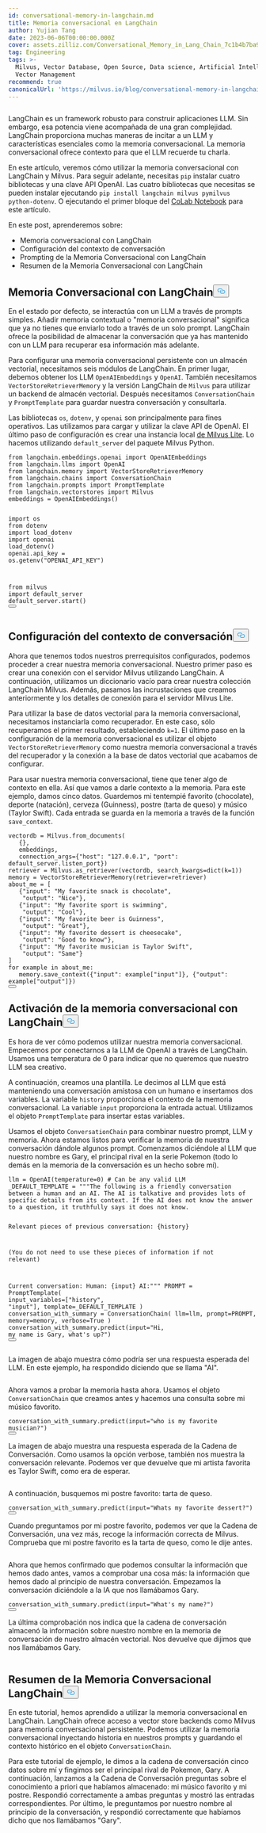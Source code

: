 ```yaml
---
id: conversational-memory-in-langchain.md
title: Memoria conversacional en LangChain
author: Yujian Tang
date: 2023-06-06T00:00:00.000Z
cover: assets.zilliz.com/Conversational_Memory_in_Lang_Chain_7c1b4b7ba9.png
tag: Engineering
tags: >-
  Milvus, Vector Database, Open Source, Data science, Artificial Intelligence,
  Vector Management
recommend: true
canonicalUrl: 'https://milvus.io/blog/conversational-memory-in-langchain.md'
---
```

<p>
  <span class="img-wrapper">
    <img translate="no" src="https://assets.zilliz.com/Conversational_Memory_in_Lang_Chain_7c1b4b7ba9.png" alt="" class="doc-image" id="" />
    <span></span>
  </span>
</p>
<p>LangChain es un framework robusto para construir aplicaciones LLM. Sin embargo, esa potencia viene acompañada de una gran complejidad. LangChain proporciona muchas maneras de incitar a un LLM y características esenciales como la memoria conversacional. La memoria conversacional ofrece contexto para que el LLM recuerde tu charla.</p>
<p>En este artículo, veremos cómo utilizar la memoria conversacional con LangChain y Milvus. Para seguir adelante, necesitas <code translate="no">pip</code> instalar cuatro bibliotecas y una clave API OpenAI. Las cuatro bibliotecas que necesitas se pueden instalar ejecutando <code translate="no">pip install langchain milvus pymilvus python-dotenv</code>. O ejecutando el primer bloque del <a href="https://colab.research.google.com/drive/11p-u8nKqrQYePlXR0HiSrUapmKLD0QN9?usp=sharing">CoLab Notebook</a> para este artículo.</p>
<p>En este post, aprenderemos sobre:</p>
<ul>
<li>Memoria conversacional con LangChain</li>
<li>Configuración del contexto de conversación</li>
<li>Prompting de la Memoria Conversacional con LangChain</li>
<li>Resumen de la Memoria Conversacional con LangChain</li>
</ul>
<h2 id="Conversational-Memory-with-LangChain" class="common-anchor-header">Memoria Conversacional con LangChain<button data-href="#Conversational-Memory-with-LangChain" class="anchor-icon" translate="no">
      <svg translate="no"
        aria-hidden="true"
        focusable="false"
        height="20"
        version="1.1"
        viewBox="0 0 16 16"
        width="16"
      >
        <path
          fill="#0092E4"
          fill-rule="evenodd"
          d="M4 9h1v1H4c-1.5 0-3-1.69-3-3.5S2.55 3 4 3h4c1.45 0 3 1.69 3 3.5 0 1.41-.91 2.72-2 3.25V8.59c.58-.45 1-1.27 1-2.09C10 5.22 8.98 4 8 4H4c-.98 0-2 1.22-2 2.5S3 9 4 9zm9-3h-1v1h1c1 0 2 1.22 2 2.5S13.98 12 13 12H9c-.98 0-2-1.22-2-2.5 0-.83.42-1.64 1-2.09V6.25c-1.09.53-2 1.84-2 3.25C6 11.31 7.55 13 9 13h4c1.45 0 3-1.69 3-3.5S14.5 6 13 6z"
        ></path>
      </svg>
    </button></h2><p>En el estado por defecto, se interactúa con un LLM a través de prompts simples. Añadir memoria contextual o "memoria conversacional" significa que ya no tienes que enviarlo todo a través de un solo prompt. LangChain ofrece la posibilidad de almacenar la conversación que ya has mantenido con un LLM para recuperar esa información más adelante.</p>
<p>Para configurar una memoria conversacional persistente con un almacén vectorial, necesitamos seis módulos de LangChain. En primer lugar, debemos obtener los LLM <code translate="no">OpenAIEmbeddings</code> y <code translate="no">OpenAI</code>. También necesitamos <code translate="no">VectorStoreRetrieverMemory</code> y la versión LangChain de <code translate="no">Milvus</code> para utilizar un backend de almacén vectorial. Después necesitamos <code translate="no">ConversationChain</code> y <code translate="no">PromptTemplate</code> para guardar nuestra conversación y consultarla.</p>
<p>Las bibliotecas <code translate="no">os</code>, <code translate="no">dotenv</code>, y <code translate="no">openai</code> son principalmente para fines operativos. Las utilizamos para cargar y utilizar la clave API de OpenAI. El último paso de configuración es crear una instancia local <a href="https://milvus.io/docs/milvus_lite.md">de Milvus Lite</a>. Lo hacemos utilizando <code translate="no">default_server</code> del paquete Milvus Python.</p>
<pre><code translate="no"><span class="hljs-keyword">from</span> langchain.<span class="hljs-property">embeddings</span>.<span class="hljs-property">openai</span> <span class="hljs-keyword">import</span> <span class="hljs-title class_">OpenAIEmbeddings</span>
<span class="hljs-keyword">from</span> langchain.<span class="hljs-property">llms</span> <span class="hljs-keyword">import</span> <span class="hljs-title class_">OpenAI</span>
<span class="hljs-keyword">from</span> langchain.<span class="hljs-property">memory</span> <span class="hljs-keyword">import</span> <span class="hljs-title class_">VectorStoreRetrieverMemory</span>
<span class="hljs-keyword">from</span> langchain.<span class="hljs-property">chains</span> <span class="hljs-keyword">import</span> <span class="hljs-title class_">ConversationChain</span>
<span class="hljs-keyword">from</span> langchain.<span class="hljs-property">prompts</span> <span class="hljs-keyword">import</span> <span class="hljs-title class_">PromptTemplate</span>
<span class="hljs-keyword">from</span> langchain.<span class="hljs-property">vectorstores</span> <span class="hljs-keyword">import</span> <span class="hljs-title class_">Milvus</span>
embeddings = <span class="hljs-title class_">OpenAIEmbeddings</span>()


<span class="hljs-keyword">import</span> os
<span class="hljs-keyword">from</span> dotenv <span class="hljs-keyword">import</span> load_dotenv
<span class="hljs-keyword">import</span> openai
<span class="hljs-title function_">load_dotenv</span>()
openai.<span class="hljs-property">api_key</span> = os.<span class="hljs-title function_">getenv</span>(<span class="hljs-string">&quot;OPENAI_API_KEY&quot;</span>)


<span class="hljs-keyword">from</span> milvus <span class="hljs-keyword">import</span> default_server
default_server.<span class="hljs-title function_">start</span>()
<button class="copy-code-btn"></button></code></pre>
<h2 id="Setting-Up-Conversation-Context" class="common-anchor-header">Configuración del contexto de conversación<button data-href="#Setting-Up-Conversation-Context" class="anchor-icon" translate="no">
      <svg translate="no"
        aria-hidden="true"
        focusable="false"
        height="20"
        version="1.1"
        viewBox="0 0 16 16"
        width="16"
      >
        <path
          fill="#0092E4"
          fill-rule="evenodd"
          d="M4 9h1v1H4c-1.5 0-3-1.69-3-3.5S2.55 3 4 3h4c1.45 0 3 1.69 3 3.5 0 1.41-.91 2.72-2 3.25V8.59c.58-.45 1-1.27 1-2.09C10 5.22 8.98 4 8 4H4c-.98 0-2 1.22-2 2.5S3 9 4 9zm9-3h-1v1h1c1 0 2 1.22 2 2.5S13.98 12 13 12H9c-.98 0-2-1.22-2-2.5 0-.83.42-1.64 1-2.09V6.25c-1.09.53-2 1.84-2 3.25C6 11.31 7.55 13 9 13h4c1.45 0 3-1.69 3-3.5S14.5 6 13 6z"
        ></path>
      </svg>
    </button></h2><p>Ahora que tenemos todos nuestros prerrequisitos configurados, podemos proceder a crear nuestra memoria conversacional. Nuestro primer paso es crear una conexión con el servidor Milvus utilizando LangChain. A continuación, utilizamos un diccionario vacío para crear nuestra colección LangChain Milvus. Además, pasamos las incrustaciones que creamos anteriormente y los detalles de conexión para el servidor Milvus Lite.</p>
<p>Para utilizar la base de datos vectorial para la memoria conversacional, necesitamos instanciarla como recuperador. En este caso, sólo recuperamos el primer resultado, estableciendo <code translate="no">k=1</code>. El último paso en la configuración de la memoria conversacional es utilizar el objeto <code translate="no">VectorStoreRetrieverMemory</code> como nuestra memoria conversacional a través del recuperador y la conexión a la base de datos vectorial que acabamos de configurar.</p>
<p>Para usar nuestra memoria conversacional, tiene que tener algo de contexto en ella. Así que vamos a darle contexto a la memoria. Para este ejemplo, damos cinco datos. Guardemos mi tentempié favorito (chocolate), deporte (natación), cerveza (Guinness), postre (tarta de queso) y músico (Taylor Swift). Cada entrada se guarda en la memoria a través de la función <code translate="no">save_context</code>.</p>
<pre><code translate="no">vectordb = Milvus.from_documents(
   {},
   embeddings,
   connection_args={<span class="hljs-string">&quot;host&quot;</span>: <span class="hljs-string">&quot;127.0.0.1&quot;</span>, <span class="hljs-string">&quot;port&quot;</span>: default_server.listen_port})
retriever = Milvus.as_retriever(vectordb, search_kwargs=<span class="hljs-built_in">dict</span>(k=<span class="hljs-number">1</span>))
memory = VectorStoreRetrieverMemory(retriever=retriever)
about_me = [
   {<span class="hljs-string">&quot;input&quot;</span>: <span class="hljs-string">&quot;My favorite snack is chocolate&quot;</span>,
    <span class="hljs-string">&quot;output&quot;</span>: <span class="hljs-string">&quot;Nice&quot;</span>},
   {<span class="hljs-string">&quot;input&quot;</span>: <span class="hljs-string">&quot;My favorite sport is swimming&quot;</span>,
    <span class="hljs-string">&quot;output&quot;</span>: <span class="hljs-string">&quot;Cool&quot;</span>},
   {<span class="hljs-string">&quot;input&quot;</span>: <span class="hljs-string">&quot;My favorite beer is Guinness&quot;</span>,
    <span class="hljs-string">&quot;output&quot;</span>: <span class="hljs-string">&quot;Great&quot;</span>},
   {<span class="hljs-string">&quot;input&quot;</span>: <span class="hljs-string">&quot;My favorite dessert is cheesecake&quot;</span>,
    <span class="hljs-string">&quot;output&quot;</span>: <span class="hljs-string">&quot;Good to know&quot;</span>},
   {<span class="hljs-string">&quot;input&quot;</span>: <span class="hljs-string">&quot;My favorite musician is Taylor Swift&quot;</span>,
    <span class="hljs-string">&quot;output&quot;</span>: <span class="hljs-string">&quot;Same&quot;</span>}
]
<span class="hljs-keyword">for</span> example <span class="hljs-keyword">in</span> about_me:
   memory.save_context({<span class="hljs-string">&quot;input&quot;</span>: example[<span class="hljs-string">&quot;input&quot;</span>]}, {<span class="hljs-string">&quot;output&quot;</span>: example[<span class="hljs-string">&quot;output&quot;</span>]})
<button class="copy-code-btn"></button></code></pre>
<h2 id="Prompting-the-Conversational-Memory-with-LangChain" class="common-anchor-header">Activación de la memoria conversacional con LangChain<button data-href="#Prompting-the-Conversational-Memory-with-LangChain" class="anchor-icon" translate="no">
      <svg translate="no"
        aria-hidden="true"
        focusable="false"
        height="20"
        version="1.1"
        viewBox="0 0 16 16"
        width="16"
      >
        <path
          fill="#0092E4"
          fill-rule="evenodd"
          d="M4 9h1v1H4c-1.5 0-3-1.69-3-3.5S2.55 3 4 3h4c1.45 0 3 1.69 3 3.5 0 1.41-.91 2.72-2 3.25V8.59c.58-.45 1-1.27 1-2.09C10 5.22 8.98 4 8 4H4c-.98 0-2 1.22-2 2.5S3 9 4 9zm9-3h-1v1h1c1 0 2 1.22 2 2.5S13.98 12 13 12H9c-.98 0-2-1.22-2-2.5 0-.83.42-1.64 1-2.09V6.25c-1.09.53-2 1.84-2 3.25C6 11.31 7.55 13 9 13h4c1.45 0 3-1.69 3-3.5S14.5 6 13 6z"
        ></path>
      </svg>
    </button></h2><p>Es hora de ver cómo podemos utilizar nuestra memoria conversacional. Empecemos por conectarnos a la LLM de OpenAI a través de LangChain. Usamos una temperatura de 0 para indicar que no queremos que nuestro LLM sea creativo.</p>
<p>A continuación, creamos una plantilla. Le decimos al LLM que está manteniendo una conversación amistosa con un humano e insertamos dos variables. La variable <code translate="no">history</code> proporciona el contexto de la memoria conversacional. La variable <code translate="no">input</code> proporciona la entrada actual. Utilizamos el objeto <code translate="no">PromptTemplate</code> para insertar estas variables.</p>
<p>Usamos el objeto <code translate="no">ConversationChain</code> para combinar nuestro prompt, LLM y memoria. Ahora estamos listos para verificar la memoria de nuestra conversación dándole algunos prompt. Comenzamos diciéndole al LLM que nuestro nombre es Gary, el principal rival en la serie Pokemon (todo lo demás en la memoria de la conversación es un hecho sobre mí).</p>
<pre><code translate="no">llm = OpenAI(temperature=<span class="hljs-number">0</span>) <span class="hljs-comment"># Can be any valid LLM</span>
_DEFAULT_TEMPLATE = <span class="hljs-string">&quot;&quot;&quot;The following is a friendly conversation between a human and an AI. The AI is talkative and provides lots of specific details from its context. If the AI does not know the answer to a question, it truthfully says it does not know.


Relevant pieces of previous conversation:
{history}


(You do not need to use these pieces of information if not relevant)


Current conversation:
Human: {input}
AI:&quot;&quot;&quot;</span>
PROMPT = PromptTemplate(
   input_variables=[<span class="hljs-string">&quot;history&quot;</span>, <span class="hljs-string">&quot;input&quot;</span>], template=_DEFAULT_TEMPLATE
)
conversation_with_summary = ConversationChain(
   llm=llm,
   prompt=PROMPT,
   memory=memory,
   verbose=<span class="hljs-literal">True</span>
)
conversation_with_summary.predict(<span class="hljs-built_in">input</span>=<span class="hljs-string">&quot;Hi, my name is Gary, what&#x27;s up?&quot;</span>)
<button class="copy-code-btn"></button></code></pre>
<p>La imagen de abajo muestra cómo podría ser una respuesta esperada del LLM. En este ejemplo, ha respondido diciendo que se llama "AI".</p>
<p>
  <span class="img-wrapper">
    <img translate="no" src="https://assets.zilliz.com/Conversational_Memory_in_Lang_Chain_graphics_1_2bf386d22a.png" alt="" class="doc-image" id="" />
    <span></span>
  </span>
</p>
<p>Ahora vamos a probar la memoria hasta ahora. Usamos el objeto <code translate="no">ConversationChain</code> que creamos antes y hacemos una consulta sobre mi músico favorito.</p>
<pre><code translate="no">conversation_with_summary.predict(<span class="hljs-built_in">input</span>=<span class="hljs-string">&quot;who is my favorite musician?&quot;</span>)
<button class="copy-code-btn"></button></code></pre>
<p>La imagen de abajo muestra una respuesta esperada de la Cadena de Conversación. Como usamos la opción verbose, también nos muestra la conversación relevante. Podemos ver que devuelve que mi artista favorita es Taylor Swift, como era de esperar.</p>
<p>
  <span class="img-wrapper">
    <img translate="no" src="https://assets.zilliz.com/Conversational_Memory_in_Lang_Chain_graphics_2_8355206f3e.png" alt="" class="doc-image" id="" />
    <span></span>
  </span>
</p>
<p>A continuación, busquemos mi postre favorito: tarta de queso.</p>
<pre><code translate="no">conversation_with_summary.predict(<span class="hljs-built_in">input</span>=<span class="hljs-string">&quot;Whats my favorite dessert?&quot;</span>)
<button class="copy-code-btn"></button></code></pre>
<p>Cuando preguntamos por mi postre favorito, podemos ver que la Cadena de Conversación, una vez más, recoge la información correcta de Milvus. Comprueba que mi postre favorito es la tarta de queso, como le dije antes.</p>
<p>
  <span class="img-wrapper">
    <img translate="no" src="https://assets.zilliz.com/Conversational_Memory_in_Lang_Chain_graphics_3_66a5c9690f.png" alt="" class="doc-image" id="" />
    <span></span>
  </span>
</p>
<p>Ahora que hemos confirmado que podemos consultar la información que hemos dado antes, vamos a comprobar una cosa más: la información que hemos dado al principio de nuestra conversación. Empezamos la conversación diciéndole a la IA que nos llamábamos Gary.</p>
<pre><code translate="no">conversation_with_summary.predict(<span class="hljs-built_in">input</span>=<span class="hljs-string">&quot;What&#x27;s my name?&quot;</span>)
<button class="copy-code-btn"></button></code></pre>
<p>La última comprobación nos indica que la cadena de conversación almacenó la información sobre nuestro nombre en la memoria de conversación de nuestro almacén vectorial. Nos devuelve que dijimos que nos llamábamos Gary.</p>
<p>
  <span class="img-wrapper">
    <img translate="no" src="https://assets.zilliz.com/Conversational_Memory_in_Lang_Chain_graphics_4_f446f49672.png" alt="" class="doc-image" id="" />
    <span></span>
  </span>
</p>
<h2 id="LangChain-Conversational-Memory-Summary" class="common-anchor-header">Resumen de la Memoria Conversacional LangChain<button data-href="#LangChain-Conversational-Memory-Summary" class="anchor-icon" translate="no">
      <svg translate="no"
        aria-hidden="true"
        focusable="false"
        height="20"
        version="1.1"
        viewBox="0 0 16 16"
        width="16"
      >
        <path
          fill="#0092E4"
          fill-rule="evenodd"
          d="M4 9h1v1H4c-1.5 0-3-1.69-3-3.5S2.55 3 4 3h4c1.45 0 3 1.69 3 3.5 0 1.41-.91 2.72-2 3.25V8.59c.58-.45 1-1.27 1-2.09C10 5.22 8.98 4 8 4H4c-.98 0-2 1.22-2 2.5S3 9 4 9zm9-3h-1v1h1c1 0 2 1.22 2 2.5S13.98 12 13 12H9c-.98 0-2-1.22-2-2.5 0-.83.42-1.64 1-2.09V6.25c-1.09.53-2 1.84-2 3.25C6 11.31 7.55 13 9 13h4c1.45 0 3-1.69 3-3.5S14.5 6 13 6z"
        ></path>
      </svg>
    </button></h2><p>En este tutorial, hemos aprendido a utilizar la memoria conversacional en LangChain. LangChain ofrece acceso a vector store backends como Milvus para memoria conversacional persistente. Podemos utilizar la memoria conversacional inyectando historia en nuestros prompts y guardando el contexto histórico en el objeto <code translate="no">ConversationChain</code>.</p>
<p>Para este tutorial de ejemplo, le dimos a la cadena de conversación cinco datos sobre mí y fingimos ser el principal rival de Pokemon, Gary. A continuación, lanzamos a la Cadena de Conversación preguntas sobre el conocimiento a priori que habíamos almacenado: mi músico favorito y mi postre. Respondió correctamente a ambas preguntas y mostró las entradas correspondientes. Por último, le preguntamos por nuestro nombre al principio de la conversación, y respondió correctamente que habíamos dicho que nos llamábamos "Gary".</p>
